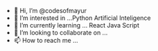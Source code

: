 - 👋 Hi, I’m @codesofmayur
- 👀 I’m interested in ...Python Artificial Inteligence
- 🌱 I’m currently learning ... React Java Script
- 💞️ I’m looking to collaborate on ...
- 📫 How to reach me ...

<!---
codesofmayur/codesofmayur is a ✨ special ✨ repository because its `README.md` (this file) appears on your GitHub profile.
You can click the Preview link to take a look at your changes.
--->
